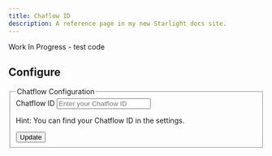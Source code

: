 ```yaml
---
title: Chaflow ID
description: A reference page in my new Starlight docs site.
---
```


Work In Progress - test code

## Configure

<form id="chatflowid-form">
    <fieldset class="border border-gray-200 p-4 rounded-md">
        <legend class="text-lg font-medium text-gray-700 dark:text-gray-300">Chatflow Configuration</legend>
        <div class="row row-auto">
            <label
                for="chatflowid"
            >
                Chatflow ID
            </label>
            <input
                id="chatflowid"
                placeholder="Enter your Chatflow ID"
            />
            <p class="hint">Hint: You can find your Chatflow ID in the settings.</p>
        </div>
        <input type="submit" value="Update" />
    </fieldset>
</form>
<script>
    const configForm = document.getElementById('chatflowid-form');
    configForm.addEventListener("submit", (event) => {
        event.preventDefault();
        const chatflowIdValue = document.getElementById('chatflowid').value;
        console.log(chatflowIdValue);
        window.chatflowid = chatflowIdValue;
    })
</script>
